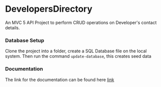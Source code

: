 # DevelopersDirectory
An MVC 5 API Project to perform CRUD operations on Developer's contact details.

### Database Setup
Clone the project into a folder, create a SQL Database file on the local system. Then run the command ``update-database``, this creates seed data 

### Documentation
The link for the documentation can be found here [link](https://documenter.getpostman.com/view/5944715/RzfcNruL)
